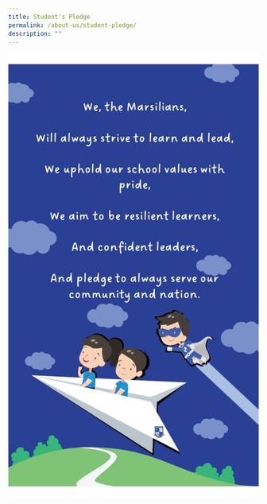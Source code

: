 ```yaml
---
title: Student's Pledge
permalink: /about-us/student-pledge/
description: ""
---
```


![](/images/Slide1.jpg)